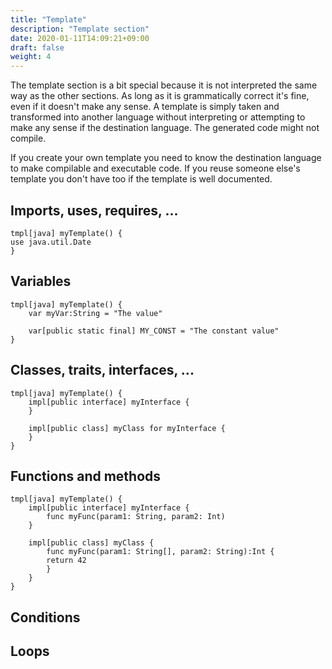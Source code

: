 ```yaml
---
title: "Template"
description: "Template section"
date: 2020-01-11T14:09:21+09:00
draft: false
weight: 4
---
```


The template section is a bit special because it is not interpreted the same way as the other sections. As long as it is grammatically correct it's fine, even if it doesn't make any sense.
A template is simply taken and transformed into another language without interpreting or attempting to make any sense if the destination language. The generated code might not compile.

If you create your own template you need to know the destination language to make compilable and executable code. If you reuse someone else's template you don't have too if the template is well documented.

## Imports, uses, requires, ...

```tlang
tmpl[java] myTemplate() {
use java.util.Date 
}
```

## Variables

```tlang
tmpl[java] myTemplate() {
    var myVar:String = "The value"

    var[public static final] MY_CONST = "The constant value"
}
```

## Classes, traits, interfaces, ...

```tlang
tmpl[java] myTemplate() {
    impl[public interface] myInterface {
    }

    impl[public class] myClass for myInterface {
    }
}
```

## Functions and methods

```tlang
tmpl[java] myTemplate() {
    impl[public interface] myInterface {
        func myFunc(param1: String, param2: Int)
    }

    impl[public class] myClass {
        func myFunc(param1: String[], param2: String):Int {
	    return 42
        }
    }
}
```

## Conditions

## Loops
